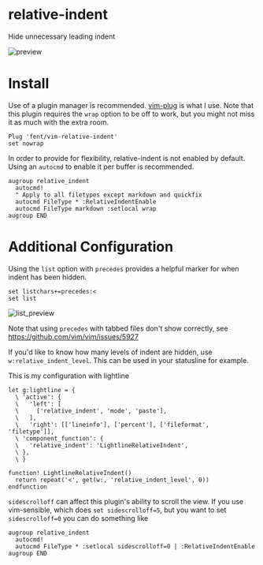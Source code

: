 # relative-indent

Hide unnecessary leading indent

![preview](https://i.imgur.com/Iyh8gXm.gif)

# Install

Use of a plugin manager is recommended. [vim-plug](https://github.com/junegunn/vim-plug) is what I use. Note that this plugin requires the `wrap` option to be off to work, but you might not miss it as much with the extra room.

```vim
Plug 'fent/vim-relative-indent'
set nowrap
```

In order to provide for flexibility, relative-indent is not enabled by default. Using an `autocmd` to enable it per buffer is recommended.

```vim
augroup relative_indent
  autocmd!
  " Apply to all filetypes except markdown and quickfix
  autocmd FileType * :RelativeIndentEnable
  autocmd FileType markdown :setlocal wrap
augroup END
```

# Additional Configuration

Using the `list` option with `precedes` provides a helpful marker for when indent has been hidden.

```vim
set listchars+=precedes:<
set list
```

![list_preview](https://i.imgur.com/EZXhsYF.gif)

Note that using `precedes` with tabbed files don't show correctly, see https://github.com/vim/vim/issues/5927

If you'd like to know how many levels of indent are hidden, use `w:relative_indent_level`. This can be used in your statusline for example.

This is my configuration with lightline
```vim
let g:lightline = {
  \ 'active': {
  \   'left': [
  \     ['relative_indent', 'mode', 'paste'],
  \   ],
  \   'right': [['lineinfo'], ['percent'], ['fileformat', 'filetype']],
  \ 'component_function': {
  \   'relative_indent': 'LightlineRelativeIndent',
  \ },
  \ }

function! LightlineRelativeIndent()
  return repeat('<', get(w:, 'relative_indent_level', 0))
endfunction
```

`sidescrolloff` can affect this plugin's ability to scroll the view. If you use vim-sensible, which does `set sidescrolloff=5`, but you want to set `sidescrolloff=0` you can do something like

```vim
augroup relative_indent
  autocmd!
  autocmd FileType * :setlocal sidescrolloff=0 | :RelativeIndentEnable
augroup END
```
